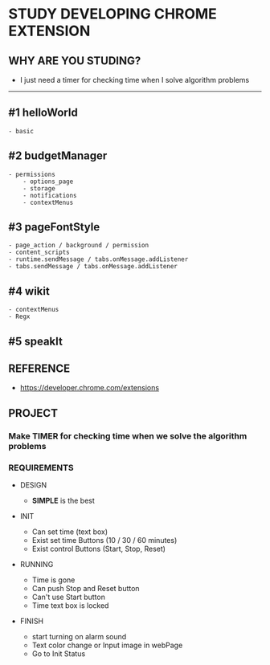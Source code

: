 # STUDY DEVELOPING CHROME EXTENSION

## WHY ARE YOU STUDING?

- I just need a timer for checking time when I solve algorithm problems

<hr/>

## #1 helloWorld

    - basic

## #2 budgetManager

    - permissions
        - options_page
        - storage
        - notifications
        - contextMenus

## #3 pageFontStyle

    - page_action / background / permission
    - content_scripts
    - runtime.sendMessage / tabs.onMessage.addListener
    - tabs.sendMessage / tabs.onMessage.addListener

## #4 wikit

    - contextMenus
    - Regx

## #5 speakIt

## REFERENCE

- https://developer.chrome.com/extensions

## PROJECT

### Make TIMER for checking time when we solve the algorithm problems

### REQUIREMENTS

- DESIGN
  - <strong>SIMPLE</strong> is the best
- INIT

  - Can set time (text box)
  - Exist set time Buttons (10 / 30 / 60 minutes)
  - Exist control Buttons (Start, Stop, Reset)

- RUNNING

  - Time is gone
  - Can push Stop and Reset button
  - Can't use Start button
  - Time text box is locked

- FINISH
  - start turning on alarm sound
  - Text color change or Input image in webPage
  - Go to Init Status
